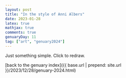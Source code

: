 ```yaml
---
layout: post
title: "In the style of Anni Albers"
date: 2023-01-28
latex: true
mathjax: true
comments: true
genuaryDay: 11
tag: ["art", "genuary2024"]
---
```


<div id="jan-11" style="font-family: 'Menlo'; font-size:10px"></div>
<script src="https://cdnjs.cloudflare.com/ajax/libs/p5.js/1.4.0/p5.min.js"></script>
<script src="{{ base.url | prepend: site.url }}/assets/2023-12-28-genuary-2024/jan11.js"></script>

Just something simple. Click to redraw.

[back to the genuary index]({{ base.url | prepend: site.url }}/2023/12/28/genuary-2024.html)
